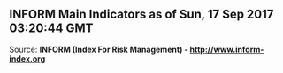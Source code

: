 ## INFORM Main Indicators as of Sun, 17 Sep 2017 03:20:44 GMT

Source: **INFORM (Index For Risk Management) - http://www.inform-index.org**